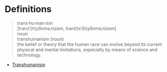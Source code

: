 # Definitions
> trans·hu·man·ism  
> [tranzˈ(h)yo͞oməˌnizəm, tran(t)sˈ(h)yo͞oməˌnizəm]  
> noun  
> transhumanism (noun)  
> the belief or theory that the human race can evolve beyond its current physical and mental limitations, especially by means of science and technology.  

- [Transhumanism](https://en.wikipedia.org/wiki/Transhumanism)